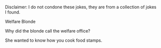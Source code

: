 Disclaimer: I do not condone these jokes, they are from a collection of jokes I found.

Welfare Blonde

Why did the blonde call the welfare office?

She wanted to know how you cook food stamps.

